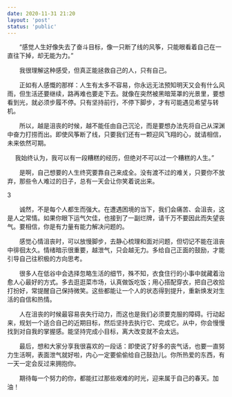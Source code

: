 ```yaml
---
date: 2020-11-31 21:20
layout: 'post'
status: 'public'
---
```


　　“感觉人生好像失去了奋斗目标，像一只断了线的风筝，只能眼看着自己在一直往下掉，却无能为力。”
 
　　我很理解这种感受，但真正能拯救自己的人，只有自己。
 
　　正如有人感慨的那样：人生有太多不容易，你永远无法预知明天又会有什么风雨，但生活还要继续，路再难也要走下去。就像在突然被黑暗笼罩的光景里，要想看到光，就必须步履不停。只有坚持前行，不停下脚步，才有可能遇见希望与转机。

　　所以，越是沮丧的时候，越不能任由自己沉沦，而是要想办法先将自己从深渊中奋力打捞而出。即使风筝断了线，只要我们还有一颗迎风飞翔的心，就请相信，未来依然可期。
 

　    我始终认为，我可以有一段糟糕的经历，但绝对不可以过一个糟糕的人生。”

　　是啊，自己想要的人生终究要靠自己来成全。没有渡不过的难关，只要你不放弃，那些令人难过的日子，总有一天会让你笑着说出来。
 
3

　　诚然，不是每个人都生而强大。在遭遇困境的当下，我们会痛苦、会沮丧，这是人之常情。如果你眼下运气欠佳，也接到了一副烂牌，请千万不要因此而失望丧气。要相信，你是有力量有能力解决问题的。
 
　　感觉心情沮丧时，可以放慢脚步，去静心梳理和面对问题，但切记不能在沮丧中徘徊太久。情绪暗示很重要，越泄气，只会越无力。多给自己正面的鼓励，才能引导自己往积极的方向思考。
 
　　很多人在低谷中会选择忽略生活的细节，殊不知，衣食住行的小事中就藏着治愈人心最好的方式。多去逛逛菜市场，认真做饭吃饭；用心搭配穿衣，把自己收拾打扮好，常提醒自己保持微笑。这些都能让一个人的状态得到提升，重新焕发对生活的自信和热情。
 
　　人在沮丧的时候最容易丧失行动力，而这也是我们必须要克服的障碍。行动起来，规划一个适合自己的近期目标，然后坚持去执行它、完成它。从中，你会慢慢找到对自我的掌握感。能坚持完成小目标，离大改变就不会太远。
 
　　最后，想和大家分享我很喜欢的一段话：即使说了好多的丧气话，也要一直努力生活啊，表面泄气就好啦，内心一定要偷偷给自己鼓劲儿。你所热爱的东西，有一天一定会反过来拥抱你。
 
　　期待每一个努力的你，都能扛过那些艰难的时光，迎来属于自己的春天。加油！